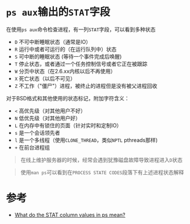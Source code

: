 # `ps aux`输出的`STAT`字段

在使用`ps aux`命令检查进程，有一列`STAT`字段，可以看到多种状态

* `D` 不可中断睡眠状态（通常是IO）
* `R` 运行中或者可运行的（在运行队列中）状态
* `S` 可中断的睡眠状态 (等待一个事件完成后唤醒)
* `T` 停止状态，或者通过一个任务控制信号或者它正在被跟踪
* `W` 分页中状态（在2.6.xx内核以后不再使用）
* `X` 死亡状态（以后不可见）
* `Z` 不工作（"僵尸"）进程，被终止的进程但是没有被父进程回收

对于BSD格式和其他使用的状态标记，附加字符含义：

* `<` 高优先级（对其他用户不好）
* `N` 低优先级（对其他用户好）
* `L` 在内存中有锁住的页面（针对实时和定制IO）
* `s` 是一个会话领先者
* `l` 是一个多线程（使用`CLONE_THREAD`，类似`NPTL` pthreads那样)
* `+` 在前台进程组

> 在线上维护服务器的时候，经常会遇到犹豫磁盘故障导致进程进入`D`状态

> 使用`man ps`可以看到在`PROCESS STATE CODES`段落下有上述进程状态解释

# 参考

* [What do the STAT column values in ps mean?](http://askubuntu.com/questions/360252/what-do-the-stat-column-values-in-ps-mean)